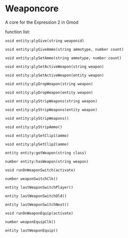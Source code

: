 # Weaponcore
A core for the Expression 2 in Gmod

function list:


`void entity:plyGive(string weaponid)`

`void entity:plyGiveAmmo(string ammotype, number count)`

`void entity:plySetAmmo(string ammotype, number count)`

`void entity:plySetActiveWeapon(string weapon)`

`void entity:plySetActiveWeapon(entity weapon)`

`void entity:plyDropWeapon(string weapon)`

`void entity:plyDropWeapon(entity weapon)`

`void entity:plyStripWeapons(string weapon)`

`void entity:plyStripWeapons(entity weapon)`

`void entity:plyStripWeapons()`

`void entity:plyStripAmmo()`

`void entity:plySetClip1(ammo)`

`void entity:plySetClip2(ammo)`

`entity entity:getWeapon(string class)`

`number entity:hasWeapon(string weapon)`

`void runOnWeaponSwitch(activate)`

`number weaponSwitchClk()`

`entity lastWeaponSwitchPlayer()`

`entity lastWeaponSwitchOld()`

`entity lastWeaponSwitchNext()`

`void runOnWeaponEquip(activate)`

`number weaponEquipClk()`

`entity lastWeaponEquip()`

